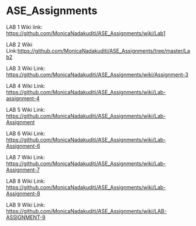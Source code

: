 # ASE_Assignments

LAB 1
Wiki link: https://github.com/MonicaNadakuditi/ASE_Assignments/wiki/Lab1


LAB 2
Wiki Link:https://github.com/MonicaNadakuditi/ASE_Assignments/tree/master/Lab2

LAB 3
Wiki Link: https://github.com/MonicaNadakuditi/ASE_Assignments/wiki/Assignment-3


LAB 4
Wiki Link:  https://github.com/MonicaNadakuditi/ASE_Assignments/wiki/Lab-assignment-4


LAB 5
Wiki Link:   https://github.com/MonicaNadakuditi/ASE_Assignments/wiki/Lab-Assignment

LAB 6
Wiki Link:  https://github.com/MonicaNadakuditi/ASE_Assignments/wiki/Lab-Assignment-6

LAB 7
Wiki Link:   https://github.com/MonicaNadakuditi/ASE_Assignments/wiki/Lab-Assignment-7

LAB 8
Wiki Link:  https://github.com/MonicaNadakuditi/ASE_Assignments/wiki/Lab-Assignment-8

LAB 9
Wiki Link:  https://github.com/MonicaNadakuditi/ASE_Assignments/wiki/LAB-ASSIGNMENT-9
